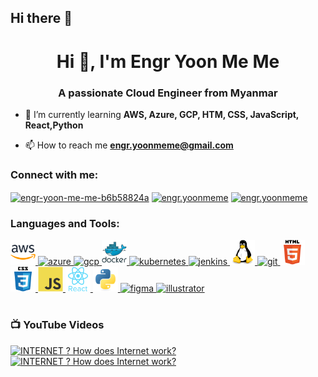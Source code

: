 ## Hi there 👋

<h1 align="center">Hi 👋, I'm Engr Yoon Me Me</h1>
<h3 align="center">A passionate Cloud Engineer from Myanmar</h3>

- 🌱 I’m currently learning **AWS, Azure, GCP, HTM, CSS, JavaScript, React,Python**

- 📫 How to reach me **engr.yoonmeme@gmail.com**

<h3 align="left">Connect with me:</h3>
<p align="left">
<a href="https://linkedin.com/in/engr-yoon-me-me-b6b58824a" target="blank"><img align="center" src="https://raw.githubusercontent.com/rahuldkjain/github-profile-readme-generator/master/src/images/icons/Social/linked-in-alt.svg" alt="engr-yoon-me-me-b6b58824a" height="30" width="40" /></a>
<a href="https://www.youtube.com/@Engr.YoonMeMe" target="blank"><img align="center" src="https://raw.githubusercontent.com/rahuldkjain/github-profile-readme-generator/master/src/images/icons/Social/youtube.svg" alt="engr.yoonmeme" height="30" width="40" /></a>
<a href="https://www.youtube.com/@Engr.YoonMeMe-TechnologyGroup" target="blank"><img align="center" src="https://raw.githubusercontent.com/rahuldkjain/github-profile-readme-generator/master/src/images/icons/Social/youtube.svg" alt="engr.yoonmeme" height="30" width="40" /></a>
</p>

<h3 align="left">Languages and Tools:</h3>
<p align="left"> <a href="https://aws.amazon.com" target="_blank" rel="noreferrer"> <img src="https://raw.githubusercontent.com/devicons/devicon/master/icons/amazonwebservices/amazonwebservices-original-wordmark.svg" alt="aws" width="40" height="40"/> </a> <a href="https://azure.microsoft.com/en-in/" target="_blank" rel="noreferrer"> <img src="https://www.vectorlogo.zone/logos/microsoft_azure/microsoft_azure-icon.svg" alt="azure" width="40" height="40"/> </a> <a href="https://cloud.google.com" target="_blank" rel="noreferrer"> <img src="https://www.vectorlogo.zone/logos/google_cloud/google_cloud-icon.svg" alt="gcp" width="40" height="40"/> </a> <a href="https://www.docker.com/" target="_blank" rel="noreferrer"> <img src="https://raw.githubusercontent.com/devicons/devicon/master/icons/docker/docker-original-wordmark.svg" alt="docker" width="40" height="40"/> </a> <a href="https://kubernetes.io" target="_blank" rel="noreferrer"> <img src="https://www.vectorlogo.zone/logos/kubernetes/kubernetes-icon.svg" alt="kubernetes" width="40" height="40"/> </a> <a href="https://www.jenkins.io" target="_blank" rel="noreferrer"> <img src="https://www.vectorlogo.zone/logos/jenkins/jenkins-icon.svg" alt="jenkins" width="40" height="40"/> </a> <a href="https://www.linux.org/" target="_blank" rel="noreferrer"> <img src="https://raw.githubusercontent.com/devicons/devicon/master/icons/linux/linux-original.svg" alt="linux" width="40" height="40"/> </a> <a href="https://git-scm.com/" target="_blank" rel="noreferrer"> <img src="https://www.vectorlogo.zone/logos/git-scm/git-scm-icon.svg" alt="git" width="40" height="40"/> </a> <a href="https://www.w3.org/html/" target="_blank" rel="noreferrer"> <img src="https://raw.githubusercontent.com/devicons/devicon/master/icons/html5/html5-original-wordmark.svg" alt="html5" width="40" height="40"/> </a> <a href="https://www.w3schools.com/css/" target="_blank" rel="noreferrer"> <img src="https://raw.githubusercontent.com/devicons/devicon/master/icons/css3/css3-original-wordmark.svg" alt="css3" width="40" height="40"/> </a> <a href="https://developer.mozilla.org/en-US/docs/Web/JavaScript" target="_blank" rel="noreferrer"> <img src="https://raw.githubusercontent.com/devicons/devicon/master/icons/javascript/javascript-original.svg" alt="javascript" width="40" height="40"/> </a> <a href="https://reactjs.org/" target="_blank" rel="noreferrer"> <img src="https://raw.githubusercontent.com/devicons/devicon/master/icons/react/react-original-wordmark.svg" alt="react" width="40" height="40"/> </a>  <a href="https://www.python.org" target="_blank" rel="noreferrer"> <img src="https://raw.githubusercontent.com/devicons/devicon/master/icons/python/python-original.svg" alt="python" width="40" height="40"/> </a> <a href="https://www.figma.com/" target="_blank" rel="noreferrer"> <img src="https://www.vectorlogo.zone/logos/figma/figma-icon.svg" alt="figma" width="40" height="40"/> </a> <a href="https://www.adobe.com/in/products/illustrator.html" target="_blank" rel="noreferrer"> <img src="https://www.vectorlogo.zone/logos/adobe_illustrator/adobe_illustrator-icon.svg" alt="illustrator" width="40" height="40"/> </a> </p>

#

### 📺 YouTube Videos

<!-- BEGIN YOUTUBE-CARDS -->
[![INTERNET ? How does Internet work?](https://ytcards.demolab.com/?id=tDH-oMfDqVM&title=INTERNET+?+How+does+Internet+work?+&lang=en&timestamp=1732728600&background_color=%230d1117&title_color=#ffffff&stats_color=#dedede&max_title_lines=1&width=250&border_radius=5&duration=60 "INTERNET ? How does Internet work?")](https://youtu.be/tDH-oMfDqVM)
[![INTERNET ? How does Internet work?](https://ytcards.demolab.com/?id=tDH-oMfDqVM&title=INTERNET+?+How+does+Internet+work?&lang=en&timestamp=1732752407&background_color=%230d1117&title_color=%23ffffff&stats_color=%23dedede&max_title_lines=1&width=250&border_radius=5&duration=51 "INTERNET ? How does Internet work?")](https://youtu.be/tDH-oMfDqVM)
<!-- 
let date_string="28 Nov 2024";
let date=new Date(date_string);
let timestamp=Math.floor[date.getTime()/1000];
console.log(timestamp);
-->
